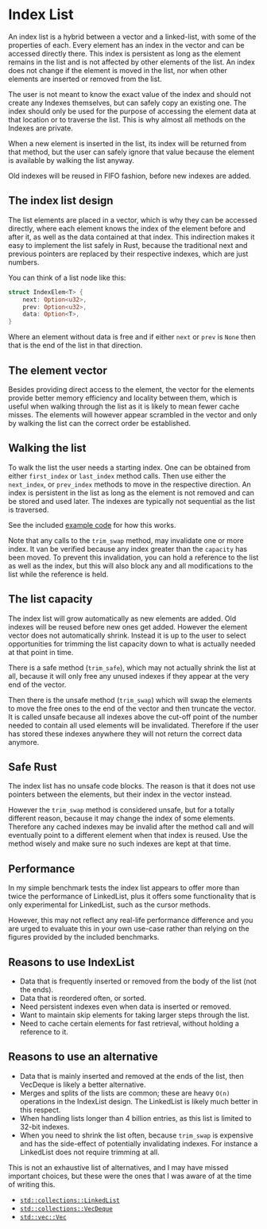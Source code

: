 # Index List

An index list is a hybrid between a vector and a linked-list, with some of the properties of each. Every element has an index in the vector and can be accessed directly there. This index is persistent as long as the element remains in the list and is not affected by other elements of the list. An index does not change if the element is moved in the list, nor when other elements are inserted or removed from the list.

The user is not meant to know the exact value of the index and should not create any Indexes themselves, but can safely copy an existing one. The index should only be used for the purpose of accessing the element data at that location or to traverse the list. This is why almost all methods on the Indexes are private.

When a new element is inserted in the list, its index will be returned from that method, but the user can safely ignore that value because the element is available by walking the list anyway.

Old indexes will be reused in FIFO fashion, before new indexes are added.

## The index list design

The list elements are placed in a vector, which is why they can be accessed directly, where each element knows the index of the element before and after it, as well as the data contained at that index. This indirection makes it easy to implement the list safely in Rust, because the traditional next and previous pointers are replaced by their respective indexes, which are just numbers.

You can think of a list node like this:
```rust
struct IndexElem<T> {
	next: Option<u32>,
	prev: Option<u32>,
	data: Option<T>,
}
```
Where an element without data is free and if either `next` or `prev` is `None` then that is the end of the list in that direction.

## The element vector

Besides providing direct access to the element, the vector for the elements provide better memory efficiency and locality between them, which is useful when walking through the list as it is likely to mean fewer cache misses. The elements will however appear scrambled in the vector and only by walking the list can the correct order be established.

## Walking the list

To walk the list the user needs a starting index. One can be obtained from either `first_index` or `last_index` method calls. Then use either the `next_index`, or `prev_index` methods to move in the respective direction. An index is persistent in the list as long as the element is not removed and can be stored and used later. The indexes are typically not sequential as the list is traversed.

See the included [example code](examples/indexlist.rs) for how this works.

Note that any calls to the `trim_swap` method, may invalidate one or more index. It van be verified because any index greater than the `capacity` has been moved. To prevent this invalidation, you can hold a reference to the list as well as the index, but this will also block any and all modifications to the list while the reference is held.

## The list capacity

The index list will grow automatically as new elements are added. Old indexes will be reused before new ones get added. However the element vector does not automatically shrink. Instead it is up to the user to select opportunities for trimming the list capacity down to what is actually needed at that point in time.

There is a safe method (`trim_safe`), which may not actually shrink the list at all, because it will only free any unused indexes if they appear at the very end of the vector.

Then there is the unsafe method (`trim_swap`) which will swap the elements to move the free ones to the end of the vector and then truncate the vector. It is called unsafe because all indexes above the cut-off point of the number needed to contain all used elements will be invalidated. Therefore if the user has stored these indexes anywhere they will not return the correct data anymore.

## Safe Rust

The index list has no unsafe code blocks. The reason is that it does not use pointers between the elements, but their index in the vector instead.

However the `trim_swap` method is considered unsafe, but for a totally different reason, because it may change the index of some elements. Therefore any cached indexes may be invalid after the method call and will eventually point to a different element when that index is reused. Use the method wisely and make sure no such indexes are kept at that time.

## Performance

In my simple benchmark tests the index list appears to offer more than twice the performance of LinkedList, plus it offers some functionality that is only experimental for LinkedList, such as the cursor methods.

However, this may not reflect any real-life performance difference and you are urged to evaluate this in your own use-case rather than relying on the figures provided by the included benchmarks.

## Reasons to use IndexList

* Data that is frequently inserted or removed from the body of the list (not the ends).
* Data that is reordered often, or sorted.
* Need persistent indexes even when data is inserted or removed.
* Want to maintain skip elements for taking larger steps through the list.
* Need to cache certain elements for fast retrieval, without holding a reference to it.

## Reasons to use an alternative

* Data that is mainly inserted and removed at the ends of the list, then VecDeque is likely a better alternative.
* Merges and splits of the lists are common; these are heavy `O(n)` operations in the IndexList design. The LinkedList is likely much better in this respect.
* When handling lists longer than 4 billion entries, as this list is limited to 32-bit indexes.
* When you need to shrink the list often, because `trim_swap` is expensive and has the side-effect of potentially invalidating indexes. For instance a LinkedList does not require trimming at all.

This is not an exhaustive list of alternatives, and I may have missed important choices, but these were the ones that I was aware of at the time of writing this.

* [`std::collections::LinkedList`](https://doc.rust-lang.org/std/collections/struct.LinkedList.html)
* [`std::collections::VecDeque`](https://doc.rust-lang.org/std/collections/struct.VecDeque.html)
* [`std::vec::Vec`](https://doc.rust-lang.org/std/vec/struct.Vec.html)
